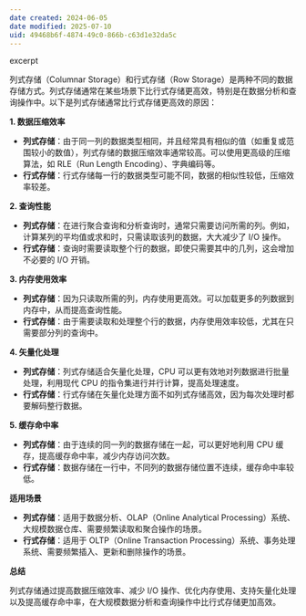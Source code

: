```yaml
---
date created: 2024-06-05
date modified: 2025-07-10
uid: 49468b6f-4874-49c0-866b-c63d1e32da5c
---
```


excerpt

<!-- more -->

列式存储（Columnar Storage）和行式存储（Row Storage）是两种不同的数据存储方式。列式存储通常在某些场景下比行式存储更高效，特别是在数据分析和查询操作中。以下是列式存储通常比行式存储更高效的原因：

  

**1. 数据压缩效率**

  

- **列式存储**：由于同一列的数据类型相同，并且经常具有相似的值（如重复或范围较小的数值），列式存储的数据压缩效率通常较高。可以使用更高级的压缩算法，如 RLE（Run Length Encoding）、字典编码等。
- **行式存储**：行式存储每一行的数据类型可能不同，数据的相似性较低，压缩效率较差。

  

**2. 查询性能**

  

- **列式存储**：在进行聚合查询和分析查询时，通常只需要访问所需的列。例如，计算某列的平均值或求和时，只需读取该列的数据，大大减少了 I/O 操作。
- **行式存储**：查询时需要读取整个行的数据，即使只需要其中的几列，这会增加不必要的 I/O 开销。

  

**3. 内存使用效率**

  

- **列式存储**：因为只读取所需的列，内存使用更高效。可以加载更多的列数据到内存中，从而提高查询性能。
- **行式存储**：由于需要读取和处理整个行的数据，内存使用效率较低，尤其在只需要部分列的查询中。

  

**4. 矢量化处理**

  

- **列式存储**：列式存储适合矢量化处理，CPU 可以更有效地对列数据进行批量处理，利用现代 CPU 的指令集进行并行计算，提高处理速度。
- **行式存储**：行式存储在矢量化处理方面不如列式存储高效，因为每次处理时都要解码整行数据。

  

**5. 缓存命中率**

  

- **列式存储**：由于连续的同一列的数据存储在一起，可以更好地利用 CPU 缓存，提高缓存命中率，减少内存访问次数。
- **行式存储**：数据存储在一行中，不同列的数据存储位置不连续，缓存命中率较低。

  

**适用场景**

  

- **列式存储**：适用于数据分析、OLAP（Online Analytical Processing）系统、大规模数据仓库、需要频繁读取和聚合操作的场景。
- **行式存储**：适用于 OLTP（Online Transaction Processing）系统、事务处理系统、需要频繁插入、更新和删除操作的场景。

  

**总结**

  

列式存储通过提高数据压缩效率、减少 I/O 操作、优化内存使用、支持矢量化处理以及提高缓存命中率，在大规模数据分析和查询操作中比行式存储更加高效。
